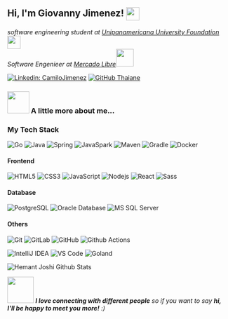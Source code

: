 <h2> Hi, I'm Giovanny Jimenez! <img src="https://media.giphy.com/media/8EmeieJAGjvUI/giphy.gif" width="30" align="center"></h2>
<p><em>software engineering student at <a href="https://unipanamericana.edu.co/">Unipanamericana University Foundation</a><img src="https://media.giphy.com/media/l2Je66zG6mAAZxgqI/giphy.gif" width="30"></br>Software Engenieer at <a href="https://www.mercadolibre.com.co">Mercado Libre</a><img src="https://media.giphy.com/media/WUlplcMpOCEmTGBtBW/giphy.gif" width="40"> 
</em></p>

[![Linkedin: CamiloJimenez](https://img.shields.io/badge/-GiovannyJimenez-blue?style=flat-square&logo=Linkedin&logoColor=white&link=https://www.linkedin.com/in/jaime-giovanny-jimenez-boyaca-357abbba/)](https://www.linkedin.com/in/jaime-giovanny-jimenez-boyaca-357abbba/)
[![GitHub Thaiane](https://img.shields.io/github/followers/camiloj896?label=follow&style=social)](https://github.com/giojimen3z)

### <img src="https://media.giphy.com/media/11kEuHSQAXXiGQ/giphy.gif" width="50"> A little more about me...  

### My Tech Stack

![Go](https://img.shields.io/badge/-Go-black?style=flat-square&logo=go)
![Java](http://img.shields.io/badge/-Java-007396?style=flat-square&logo=java&logoColor=ffffff)
![Spring](http://img.shields.io/badge/-Spring-6DB33F?style=flat-square&logo=spring&logoColor=ffffff)
![JavaSpark](https://img.shields.io/badge/-Spark-black?style=flat-square&logo=Spark)
![Maven](http://img.shields.io/badge/-Maven-1565c0?style=flat-square&logo=apache-maven)
![Gradle](https://img.shields.io/badge/-Gradle-black?style=flat-square&logo=gradle)
![Docker](https://img.shields.io/badge/-Docker-black?style=flat-square&logo=docker)


#### Frontend
![HTML5](https://img.shields.io/badge/-HTML5-%23E44D27?style=flat-square&logo=html5&logoColor=ffffff)
![CSS3](https://img.shields.io/badge/-CSS3-%231572B6?style=flat-square&logo=css3)
![JavaScript](https://img.shields.io/badge/-JavaScript-%23F7DF1C?style=flat-square&logo=javascript&logoColor=000000&labelColor=%23F7DF1C&color=%23FFCE5A)
![Nodejs](https://img.shields.io/badge/-Nodejs-black?style=flat-square&logo=Node.js)
![React](https://img.shields.io/badge/-React-%23282C34?style=flat-square&logo=react)
![Sass](https://img.shields.io/badge/-Sass-%23CC6699?style=flat-square&logo=sass&logoColor=ffffff)


#### Database
![PostgreSQL](https://img.shields.io/badge/-PostgreSQL-336791?style=flat-square&logo=postgresql)
![Oracle Database](http://img.shields.io/badge/-Oracle-DD0031?style=flat-square&logo=oracle)
![MS SQL Server](http://img.shields.io/badge/-MS%20SQL%20Server-CC2927?style=flat-square&logo=microsoft-sql-server&logoColor=ffffff)

#### Others
![Git](https://img.shields.io/badge/-Git-%23F05032?style=flat-square&logo=git&logoColor=%23ffffff)
![GitLab](https://img.shields.io/badge/-GitLab-FCA121?style=flat-square&logo=gitlab)
![GitHub](https://img.shields.io/badge/-GitHub-181717?style=flat-square&logo=github)
![Github Actions](http://img.shields.io/badge/-Github%20Actions-2088FF?style=flat-square&logo=github-actions&logoColor=ffffff)

![IntelliJ IDEA](http://img.shields.io/badge/-IntelliJ%20IDEA-000000?style=flat-square&logo=intellij-idea&logoColor=ffffff)
![VS Code](http://img.shields.io/badge/-VS%20Code-007ACC?style=flat-square&logo=visual-studio-code&logoColor=ffffff)
![Goland](https://img.shields.io/badge/-Goland-black?style=flat-square&logo=goland)




![Hemant Joshi Github Stats](https://github-readme-stats.vercel.app/api?username=giojimen3z&show_icons=true&title_color=fff&icon_color=79ff97&text_color=9f9f9f&bg_color=151515)

<img src="https://media.giphy.com/media/LnQjpWaON8nhr21vNW/giphy.gif" width="60"> <em><b>I love connecting with different people</b> so if you want to say <b>hi, I'll be happy to meet you more!</b> :)</em>
